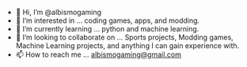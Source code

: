 - 👋 Hi, I’m @albismogaming
- 👀 I’m interested in ... coding games, apps, and modding.
- 🌱 I’m currently learning ... python and machine learning.
- 💞️ I’m looking to collaborate on ... Sports projects, Modding games, Machine Learning projects, and anything I can gain experience with.
- 📫 How to reach me ... albismogaming@gmail.com

<!---
albismogaming/albismogaming is a ✨ special ✨ repository because its `README.md` (this file) appears on your GitHub profile.
You can click the Preview link to take a look at your changes.
--->
